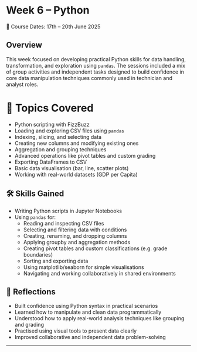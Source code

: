 # Week 6 – Python
📅 Course Dates: 17th – 20th June 2025

## Overview
This week focused on developing practical Python skills for data handling, transformation, and exploration using `pandas`. The sessions included a mix of group activities and independent tasks designed to build confidence in core data manipulation techniques commonly used in technician and analyst roles.

# 🧠 Topics Covered

- Python scripting with FizzBuzz
- Loading and exploring CSV files using `pandas`
- Indexing, slicing, and selecting data
- Creating new columns and modifying existing ones
- Aggregation and grouping techniques
- Advanced operations like pivot tables and custom grading
- Exporting DataFrames to CSV
- Basic data visualisation (bar, line, scatter plots)
- Working with real-world datasets (GDP per Capita)

## 🛠️ Skills Gained

- Writing Python scripts in Jupyter Notebooks
- Using `pandas` for:
  - Reading and inspecting CSV files
  - Selecting and filtering data with conditions
  - Creating, renaming, and dropping columns
  - Applying groupby and aggregation methods
  - Creating pivot tables and custom classifications (e.g. grade boundaries)
  - Sorting and exporting data
  - Using matplotlib/seaborn for simple visualisations
  - Navigating and working collaboratively in shared environments

## 🔄 Reflections

- Built confidence using Python syntax in practical scenarios  
- Learned how to manipulate and clean data programmatically  
- Understood how to apply real-world analysis techniques like grouping and grading  
- Practised using visual tools to present data clearly  
- Improved collaborative and independent data problem-solving

---
